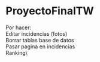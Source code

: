 # ProyectoFinalTW
Por hacer:\
Editar incidencias (fotos)\
Borrar tablas base de datos\
Pasar pagina en incidencias\
Ranking\